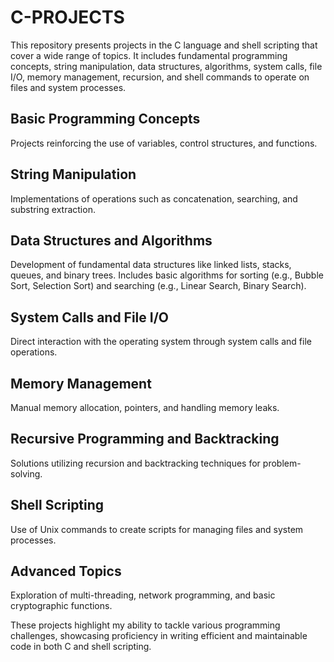 # C-PROJECTS
This repository presents projects in the C language and shell scripting that cover a wide range of topics. It includes fundamental programming concepts, string manipulation, data structures, algorithms, system calls, file I/O, memory management, recursion, and shell commands to operate on files and system processes.

## Basic Programming Concepts
Projects reinforcing the use of variables, control structures, and functions.

## String Manipulation
Implementations of operations such as concatenation, searching, and substring extraction.

## Data Structures and Algorithms
Development of fundamental data structures like linked lists, stacks, queues, and binary trees. Includes basic algorithms for sorting (e.g., Bubble Sort, Selection Sort) and searching (e.g., Linear Search, Binary Search).

## System Calls and File I/O
Direct interaction with the operating system through system calls and file operations.

## Memory Management
Manual memory allocation, pointers, and handling memory leaks.

## Recursive Programming and Backtracking
Solutions utilizing recursion and backtracking techniques for problem-solving.

## Shell Scripting
Use of Unix commands to create scripts for managing files and system processes.

## Advanced Topics
Exploration of multi-threading, network programming, and basic cryptographic functions.

These projects highlight my ability to tackle various programming challenges, showcasing proficiency in writing efficient and maintainable code in both C and shell scripting.
